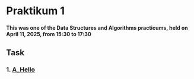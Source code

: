 # Praktikum 1
#### This was one of the Data Structures and Algorithms practicums, held on April 11, 2025, from 15:30 to 17:30
## Task
### 1. [A_Hello](./Data_Structures_&_Algorithm/Praktikum/Praktikum_1/A.c)
